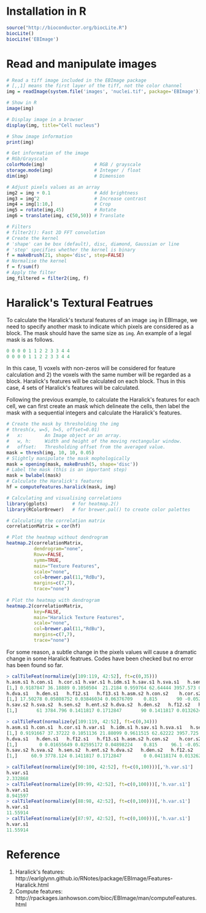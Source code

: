 <H1>Installation in R</h1>

```r
source("http://bioconductor.org/biocLite.R")
biocLite()
biocLite('EBImage')
```

<h1>Read and manipulate images</h1>

```r
# Read a tiff image included in the EBImage package
# [,,1] means the first layer of the tiff, not the color channel
img = readImage(system.file('images', 'nuclei.tif', package='EBImage'))[,,1]

# Show in R
image(img)

# Display image in a browser
display(img, title="Cell nucleus")

# Show image information
print(img)

# Get information of the image
# RGb/Grayscale
colorMode(img)                  # RGB / grayscale
storage.mode(img)               # Integer / float
dim(img)                        # Dimension

# Adjust pixels values as an array
img2 = img + 0.1                # Add brightness
img3 = img^2                    # Increase contrast
img4 = img[1:10,]               # Crop
img5 = rotate(img,45)           # Rotate
img6 = translate(img, c(50,50)) # Translate

# Filters
# filter2(): Fast 2D FFT convolution
# Create the kernel
# 'shape' can be box (default), disc, diamond, Gaussian or line
# 'step' specifies whether the kernel is binary
f = makeBrush(21, shape='disc', step=FALSE)
# Normalise the kernel
f = f/sum(f)
# Apply the filter
img_filtered = filter2(img, f)
```

<h1>Haralick's Textural Featrues</h1>
<p>To calculate the Haralick's textural features of an image <code>img</code> in EBImage, we need to specify another mask to indicate which pixels are considered as a block. The mask should have the same size as <code>img</code>. An example of a legal mask is as follows.</p>

```r
0 0 0 0 1 1 2 2 3 3 4 4
0 0 0 0 1 1 2 2 3 3 4 4
```

<p>In this case, 1) voxels with non-zeros will be considered for feature calculation and 2) the voxels with the same number will be regarded as a block. Haralick's features will be calculated on each block. Thus in this case, 4 sets of Haralick's features will be calculated.</p>
<p>Following the previous example, to calculate the Haralick's features for each cell, we can first create an mask which delineate the cells, then label the mask with a sequential integers and calculate the Haralick's features.</p>

```r
# Create the mask by thresholding the img
# thresh(x, w=5, h=5, offset=0.01)
#   x:        An Image object or an array.
#   w, h:     Width and height of the moving rectangular window.
#   offset:   Thresholding offset from the averaged value.
mask = thresh(img, 10, 10, 0.05)
# Slightly manipulate the mask mophologically
mask = opening(mask, makeBrush(5, shape='disc'))
# Label the mask (this is an important step)
mask = bwlabel(mask)
# Calculate the Haralick's features
hf = computeFeatures.haralick(mask, img)

# Calculating and visualising correlations
library(gplots)         # for heatmap.2()
library(RColorBrewer)   # for brewer.pal() to create color palettes

# Calculating the correlation matrix
correlationMatrix = cor(hf)

# Plot the heatmap without dendrogram
heatmap.2(correlationMatrix,
          dendrogram="none", 
          Rowv=FALSE, 
          symm=TRUE,
          main="Texture Features",
          scale="none", 
          col=brewer.pal(11,"RdBu"), 
          margins=c(7,7), 
          trace="none")
          
# Plot the heatmap with dendrogram
heatmap.2(correlationMatrix,
          key=FALSE,
          main="Haralick Texture Features",
          scale="none", 
          col=brewer.pal(11,"RdBu"), 
          margins=c(7,7), 
          trace="none")
```

<p>For some reason, a subtle change in the pixels values will cause a dramatic change in some Haralick featrues. Codes have been checked but no error has been found so far.</p>

```r
> calTileFeat(normalize(y[109:119, 42:52], ft=c(0,35)))
h.asm.s1 h.con.s1  h.cor.s1 h.var.s1 h.idm.s1 h.sav.s1 h.sva.s1   h.sen.s1  h.ent.s1
[1,] 0.9187847 36.18889 0.1050504  21.2184 0.959764 62.64444 3957.573 0.09136094 0.1039039
h.dva.s1   h.den.s1   h.f12.s1   h.f13.s1 h.asm.s2 h.con.s2    h.cor.s2 h.var.s2 h.idm.s2
[1,] 17.50278 0.05808752 0.03846034 0.06376709    0.815       90 -0.05263158    43.75 0.900111
h.sav.s2 h.sva.s2  h.sen.s2  h.ent.s2 h.dva.s2  h.den.s2   h.f12.s2   h.f13.s2
[1,]       61 3784.796 0.1411817 0.1712847       90 0.1411817 0.01326243 0.04779335

> calTileFeat(normalize(y[109:119, 42:52], ft=c(0,34)))
h.asm.s1 h.con.s1  h.cor.s1 h.var.s1  h.idm.s1 h.sav.s1 h.sva.s1   h.sen.s1   h.ent.s1
[1,] 0.9191667 37.37222 0.1051136 21.88099 0.9611515 62.62222 3957.725 0.07965422 0.09136094
h.dva.s1   h.den.s1   h.f12.s1   h.f13.s1 h.asm.s2 h.con.s2    h.cor.s2 h.var.s2 h.idm.s2
[1,]        0 0.01655649 0.02595172 0.04898224    0.815     96.1 -0.05263158  46.6475 0.900104
h.sav.s2 h.sva.s2  h.sen.s2  h.ent.s2 h.dva.s2   h.den.s2   h.f12.s2   h.f13.s2
[1,]     60.9 3778.124 0.1411817 0.1712847        0 0.04118174 0.01326243 0.04779335

> calTileFeat(normalize(y[90:100, 42:52], ft=c(0,100)))[,'h.var.s1']
h.var.s1 
2.332868 
> calTileFeat(normalize(y[89:99, 42:52], ft=c(0,100)))[,'h.var.s1']
h.var.s1 
8.941597 
> calTileFeat(normalize(y[88:98, 42:52], ft=c(0,100)))[,'h.var.s1']
h.var.s1 
11.55914 
> calTileFeat(normalize(y[87:97, 42:52], ft=c(0,100)))[,'h.var.s1']
h.var.s1 
11.55914 

```

<h1>Reference</h1>
<ol>
  <li>Haralick's features: http://earlglynn.github.io/RNotes/package/EBImage/Features-Haralick.html</li>
  <li>Compute features: http://rpackages.ianhowson.com/bioc/EBImage/man/computeFeatures.html</li>
</ol>
